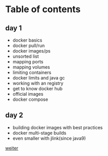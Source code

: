 # Table of contents
## day 1
- docker basics
- docker pull/run
- docker images/ps
- unsorted list
- mapping ports
- mapping volumes
- limiting containers
- docker limits and java gc
- working with an registry
- get to know docker hub
- official images
- docker compose
## day 2
- building docker images with best practices
- docker multi-stage builds
- even smaller with jlink(since java9)

[weiter](https://github.com/JohnnyW74/docker-training/blob/master/docker-basics.md)
